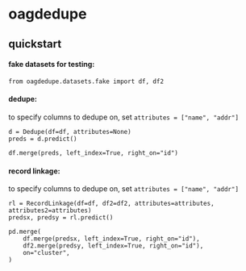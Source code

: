 # oagdedupe  

## quickstart

#### fake datasets for testing:

```
from oagdedupe.datasets.fake import df, df2
```

#### dedupe:

to specify columns to dedupe on, set `attributes = ["name", "addr"]`

```
d = Dedupe(df=df, attributes=None)
preds = d.predict()

df.merge(preds, left_index=True, right_on="id")
```

#### record linkage:

to specify columns to dedupe on, set `attributes = ["name", "addr"]`

```
rl = RecordLinkage(df=df, df2=df2, attributes=attributes, attributes2=attributes)
predsx, predsy = rl.predict()

pd.merge(
    df.merge(predsx, left_index=True, right_on="id"),
    df2.merge(predsy, left_index=True, right_on="id"),
    on="cluster",
)
```
